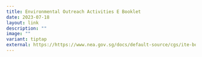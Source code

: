 ```yaml
---
title: Environmental Outreach Activities E Booklet
date: 2023-07-18
layout: link
description: ""
image: ""
variant: tiptap
external: https://https://www.nea.gov.sg/docs/default-source/cgs/ite-booklet-final_21-dec.pdf
---
```

